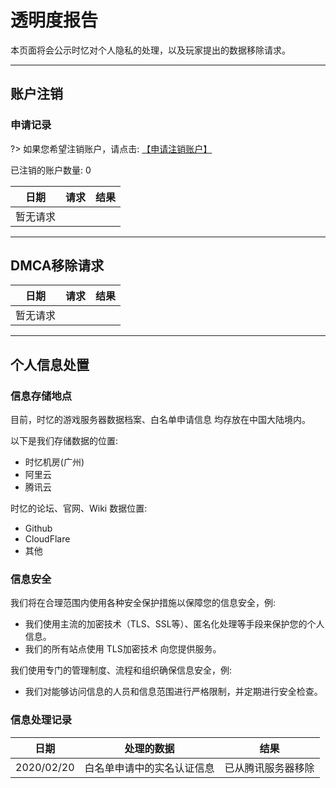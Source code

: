 # 透明度报告

本页面将会公示时忆对个人隐私的处理，以及玩家提出的数据移除请求。

-----

## 账户注销

### 申请记录

?> 如果您希望注销账户，请点击: [【申请注销账户】](/zh-CN/privacy/deleteAccount.md)  

已注销的账户数量: 0

日期|请求|结果
---|---|---
暂无请求|

-----

## DMCA移除请求

日期|请求|结果
---|---|---
暂无请求|

-----

## 个人信息处置

### 信息存储地点

目前，时忆的游戏服务器数据档案、白名单申请信息 均存放在中国大陆境内。

以下是我们存储数据的位置:
- 时忆机房(广州)
- 阿里云
- 腾讯云


时忆的论坛、官网、Wiki 数据位置:
- Github
- CloudFlare
- 其他

### 信息安全

我们将在合理范围内使用各种安全保护措施以保障您的信息安全，例:
- 我们使用主流的加密技术（TLS、SSL等）、匿名化处理等手段来保护您的个人信息。
- 我们的所有站点使用 TLS加密技术 向您提供服务。

我们使用专门的管理制度、流程和组织确保信息安全，例:
- 我们对能够访问信息的人员和信息范围进行严格限制，并定期进行安全检查。

### 信息处理记录

日期|处理的数据|结果
---|---|---
2020/02/20|白名单申请中的实名认证信息|已从腾讯服务器移除
